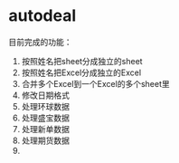 # autodeal
目前完成的功能：
1. 按照姓名把sheet分成独立的sheet
2. 按照姓名把Excel分成独立的Excel
3. 合并多个Excel到一个Excel的多个sheet里
4. 修改日期格式
5. 处理环球数据
6. 处理盛宝数据
7. 处理新单数据
8. 处理期货数据
9. 
